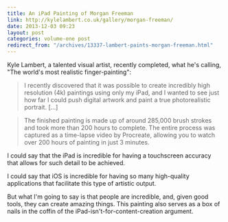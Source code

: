 ```yaml
---
title: An iPad Painting of Morgan Freeman
link: http://kylelambert.co.uk/gallery/morgan-freeman/
date: 2013-12-03 09:23
layout: post
categories: volume-one post
redirect_from: "/archives/13337-lambert-paints-morgan-freeman.html"
---
```



Kyle Lambert, a talented visual artist, recently completed, what he's calling, "The world's most realistic finger-painting":

> I recently discovered that it was possible to create incredibly high resolution (4k) paintings using only my iPad, and I wanted to see just how far I could push digital artwork and paint a true photorealistic portrait. [...]

> The finished painting is made up of around 285,000 brush strokes and took more than 200 hours to complete. The entire process was captured as a time-lapse video by Procreate, allowing you to watch over 200 hours of painting in just 3 minutes.

I could say that the iPad is incredible for having a touchscreen accuracy that allows for such detail to be achieved.

I could say that iOS is incredible for having so many high-quality applications that facilitate this type of artistic output.

But what I'm going to say is that people are incredible, and, given good tools, they can create amazing things. This painting also serves as a box of nails in the coffin of the iPad-isn't-for-content-creation argument.
